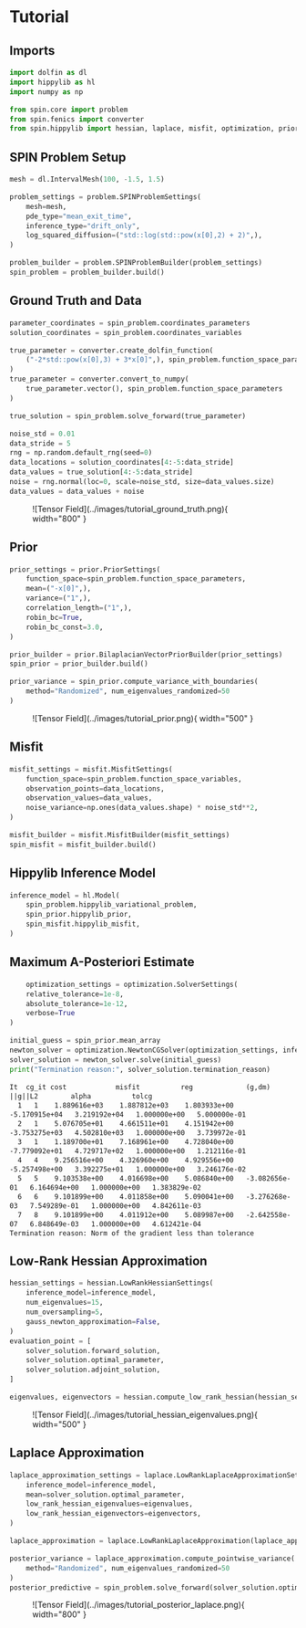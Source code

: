 # Tutorial

## Imports

```py
import dolfin as dl
import hippylib as hl
import numpy as np
```

```py
from spin.core import problem
from spin.fenics import converter
from spin.hippylib import hessian, laplace, misfit, optimization, prior
```

## SPIN Problem Setup

```py
mesh = dl.IntervalMesh(100, -1.5, 1.5)
```

```py
problem_settings = problem.SPINProblemSettings(
    mesh=mesh,
    pde_type="mean_exit_time",
    inference_type="drift_only",
    log_squared_diffusion=("std::log(std::pow(x[0],2) + 2)",),
)
```

```py
problem_builder = problem.SPINProblemBuilder(problem_settings)
spin_problem = problem_builder.build()
```

## Ground Truth and Data

```py
parameter_coordinates = spin_problem.coordinates_parameters
solution_coordinates = spin_problem.coordinates_variables
```

```py
true_parameter = converter.create_dolfin_function(
    ("-2*std::pow(x[0],3) + 3*x[0]",), spin_problem.function_space_parameters
)
true_parameter = converter.convert_to_numpy(
    true_parameter.vector(), spin_problem.function_space_parameters
)
```

```py
true_solution = spin_problem.solve_forward(true_parameter)
```

```py
noise_std = 0.01
data_stride = 5
rng = np.random.default_rng(seed=0)
data_locations = solution_coordinates[4:-5:data_stride]
data_values = true_solution[4:-5:data_stride]
noise = rng.normal(loc=0, scale=noise_std, size=data_values.size)
data_values = data_values + noise
```

<figure markdown="span">
  ![Tensor Field](../images/tutorial_ground_truth.png){ width="800" }
</figure>

## Prior

```py
prior_settings = prior.PriorSettings(
    function_space=spin_problem.function_space_parameters,
    mean=("-x[0]",),
    variance=("1",),
    correlation_length=("1",),
    robin_bc=True,
    robin_bc_const=3.0,
)
```

```py
prior_builder = prior.BilaplacianVectorPriorBuilder(prior_settings)
spin_prior = prior_builder.build()
```

```py
prior_variance = spin_prior.compute_variance_with_boundaries(
    method="Randomized", num_eigenvalues_randomized=50
)
```

<figure markdown="span">
  ![Tensor Field](../images/tutorial_prior.png){ width="500" }
</figure>

## Misfit

```py
misfit_settings = misfit.MisfitSettings(
    function_space=spin_problem.function_space_variables,
    observation_points=data_locations,
    observation_values=data_values,
    noise_variance=np.ones(data_values.shape) * noise_std**2,
)
```

```py
misfit_builder = misfit.MisfitBuilder(misfit_settings)
spin_misfit = misfit_builder.build()
```

## Hippylib Inference Model

```py
inference_model = hl.Model(
    spin_problem.hippylib_variational_problem,
    spin_prior.hippylib_prior,
    spin_misfit.hippylib_misfit,
)
```


## Maximum A-Posteriori Estimate
```py
    optimization_settings = optimization.SolverSettings(
    relative_tolerance=1e-8,
    absolute_tolerance=1e-12,
    verbose=True
)
```

```py
initial_guess = spin_prior.mean_array
newton_solver = optimization.NewtonCGSolver(optimization_settings, inference_model)
solver_solution = newton_solver.solve(initial_guess)
print("Termination reason:", solver_solution.termination_reason)
```

```
It  cg_it cost            misfit          reg             (g,dm)          ||g||L2        alpha          tolcg         
  1   1    1.889616e+03    1.887812e+03    1.803933e+00   -5.170915e+04   3.219192e+04   1.000000e+00   5.000000e-01
  2   1    5.076705e+01    4.661511e+01    4.151942e+00   -3.753275e+03   4.502810e+03   1.000000e+00   3.739972e-01
  3   1    1.189700e+01    7.168961e+00    4.728040e+00   -7.779092e+01   4.729717e+02   1.000000e+00   1.212116e-01
  4   4    9.256516e+00    4.326960e+00    4.929556e+00   -5.257498e+00   3.392275e+01   1.000000e+00   3.246176e-02
  5   5    9.103538e+00    4.016698e+00    5.086840e+00   -3.082656e-01   6.164694e+00   1.000000e+00   1.383829e-02
  6   6    9.101899e+00    4.011858e+00    5.090041e+00   -3.276268e-03   7.549289e-01   1.000000e+00   4.842611e-03
  7   8    9.101899e+00    4.011912e+00    5.089987e+00   -2.642558e-07   6.848649e-03   1.000000e+00   4.612421e-04
Termination reason: Norm of the gradient less than tolerance
```

## Low-Rank Hessian Approximation

```py
hessian_settings = hessian.LowRankHessianSettings(
    inference_model=inference_model,
    num_eigenvalues=15,
    num_oversampling=5,
    gauss_newton_approximation=False,
)
evaluation_point = [
    solver_solution.forward_solution,
    solver_solution.optimal_parameter,
    solver_solution.adjoint_solution,
]
```

```py
eigenvalues, eigenvectors = hessian.compute_low_rank_hessian(hessian_settings, evaluation_point)
```

<figure markdown="span">
  ![Tensor Field](../images/tutorial_hessian_eigenvalues.png){ width="500" }
</figure>

## Laplace Approximation

```py
laplace_approximation_settings = laplace.LowRankLaplaceApproximationSettings(
    inference_model=inference_model,
    mean=solver_solution.optimal_parameter,
    low_rank_hessian_eigenvalues=eigenvalues,
    low_rank_hessian_eigenvectors=eigenvectors,
)
```

```py
laplace_approximation = laplace.LowRankLaplaceApproximation(laplace_approximation_settings)
```

```py
posterior_variance = laplace_approximation.compute_pointwise_variance(
    method="Randomized", num_eigenvalues_randomized=50
)
posterior_predictive = spin_problem.solve_forward(solver_solution.optimal_parameter)
```

<figure markdown="span">
  ![Tensor Field](../images/tutorial_posterior_laplace.png){ width="800" }
</figure>